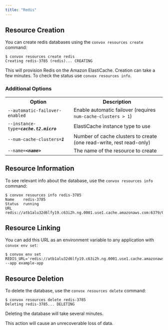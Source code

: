 ```yaml
---
title: "Redis"
---
```


## Resource Creation

You can create redis databases using the `convox resources create` command:

    $ convox resources create redis
    Creating redis-3785 (redis)... CREATING

This will provision Redis on the Amazon ElastiCache. Creation can take a few minutes. To check the status use `convox resources info`.

### Additional Options

<table>
  <tr><th>Option</th><th>Description</th></tr>
  <tr><td><code>--automatic-failover-enabled</code></td><td>Enable automatic failover (requires <code>num-cache-clusters > 1</code>)</td></tr>
  <tr><td><code>--instance-type=<b><i>cache.t2.micro</i></b></code></td><td>ElastiCache instance type to use</td></tr>
  <tr><td><code>--num-cache-clusters=<b><i>1</i></b></code></td><td>Number of cache clusters to create (one read-write, rest read-only)</td></tr>
  <tr><td><code>--name=<b><i>&lt;name&gt;</i></b></code></td><td>The name of the resource to create</td></tr>
</table>

## Resource Information

To see relevant info about the database, use the `convox resources info` command:

    $ convox resources info redis-3785
    Name    redis-3785
    Status  running
    URL     redis://atb1alu32d6lfy19.c63i2h.ng.0001.use1.cache.amazonaws.com:6379/0

## Resource Linking

You can add this URL as an environment variable to any application with `convox env set`:

    $ convox env set REDIS_URL='redis://atb1alu32d6lfy19.c63i2h.ng.0001.use1.cache.amazonaws.com:6379/0' --app example-app

## Resource Deletion

To delete the database, use the `convox resources delete` command:

    $ convox resources delete redis-3785
    Deleting redis-3785... DELETING

Deleting the database will take several minutes.

<div class="block-callout block-show-callout type-warning" markdown="1">
This action will cause an unrecoverable loss of data.
</div>
